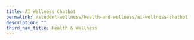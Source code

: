 ```yaml
---
title: AI Wellness Chatbot
permalink: /student-wellness/health-and-wellness/ai-wellness-chatbot
description: ""
third_nav_title: Health & Wellness
---
```

